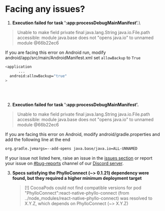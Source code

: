 # Facing any issues?

1. **Execution failed for task ':app:processDebugMainManifest'.**\

> Unable to make field private final java.lang.String java.io.File.path accessible: module java.base does not "opens java.io" to unnamed module @66b22ec6

If you are facing this error on Android run, modify android/app/src/main/AndroidManifest.xml set `allowBackup` to `True`

```sh
<application
      ...
  android:allowBackup="true"
>
```

<br>
<br>

2. **Execution failed for task ':app:processDebugMainManifest'.**

> Unable to make field private final java.lang.String java.io.File.path accessible: module java.base does not "opens java.io" to unnamed module @66b22ec6

If you are facing this error on Android, modify android/gradle.properties and add the following line at the end

```sh
org.gradle.jvmargs=--add-opens java.base/java.io=ALL-UNNAMED
```

If your issue not listed here, raise an issue in the [issues section](https://github.com/getphyllo/phyllo-connect-reactnative/issues) or report your issue on [#bug-reports](https://discord.com/channels/897097781355888640/949535402845405184) channel of our [Discord server](https://discord.com/channels/897097781355888640/).

3. **Specs satisfying the PhylloConnect (~> 0.1.21) dependency were found, but they required a higher minimum deployment target**
   > [!] CocoaPods could not find compatible versions for pod "PhylloConnect":react-native-phyllo-connect (from ../node_modules/react-native-phyllo-connect) was resolved to X.Y.Z, which depends on PhylloConnect (~> X.Y.Z)
